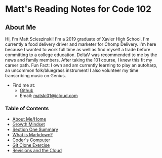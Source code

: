 # Matt's Reading Notes for Code 102
## About Me
Hi, I'm Matt Scieszinski! I'm a 2019 graduate of Xavier High School. I'm currently a food delivery driver and marketer for Chomp Delivery. I'm here because I wanted to work full time as well as find myself a trade before committing to a college education. DeltaV was recommended to me by the news and family members. After taking the 101 course, I knew this fit my career path. Fun Fact: I own and am currently learning to play an autoharp, an uncommon folk/bluegrass instrument! I also volunteer my time transcribing music on Genius.
- Find me at:
  - [Github](https://github.com/ScieszinskiMatt)
  - Email: matski01@icloud.com
### Table of Contents
- [About Me/Home](README.md)
- [Growth Mindset](/GROWTH_MINDSET.md)
- [Section One Summary](/SectionOne.md)
- [What is Markdown?](/LEARNING_MARKDOWN.md)
- [Coder's Computer](CODERS_COMPUTER.md)
- [Git Clone Exercise](GIT_CLONE.md)
- [Revisions and the Cloud](REVISIONS_AND_THE_CLOUD.md)
